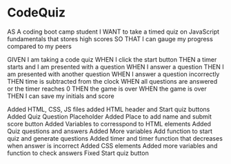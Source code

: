 # CodeQuiz
<!-- About this Project: -->

AS A coding boot camp student
I WANT to take a timed quiz on JavaScript fundamentals that stores high scores
SO THAT I can gauge my progress compared to my peers

GIVEN I am taking a code quiz
WHEN I click the start button
THEN a timer starts and I am presented with a question
WHEN I answer a question
THEN I am presented with another question
WHEN I answer a question incorrectly
THEN time is subtracted from the clock
WHEN all questions are answered or the timer reaches 0
THEN the game is over
WHEN the game is over
THEN I can save my initials and score

<!-- Steps -->
Added HTML, CSS, JS files
added HTML header and Start quiz buttons
Added Quiz Question Placeholder
Added Place to add name and submit score button
Added Variables to corresspond to HTML elements
Added Quiz questions and answers
Added More variables
Add function to start quiz and generate questions
Added timer and timer function that decreases when answer is incorrect
Added CSS elements
Added more variables and function to check answers
Fixed Start quiz button 

